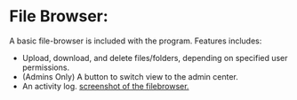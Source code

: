 # File Browser:
A basic file-browser is included with the program. Features includes: 
+ Upload, download, and delete files/folders, depending on specified user permissions.
+ (Admins Only) A button to switch view to the admin center.
+ An activity log.
[screenshot of the filebrowser.](https://github.com/allenc125789/TurtleNAS/blob/main/docs/images/screenshots/Screenshot%20from%202024-08-21%2000-08-11.png)
